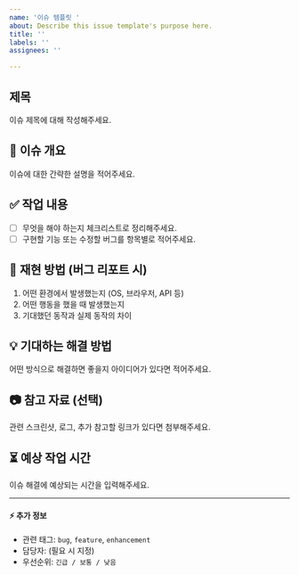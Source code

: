 ```yaml
---
name: '이슈 템플릿 '
about: Describe this issue template's purpose here.
title: ''
labels: ''
assignees: ''

---
```


## 제목
이슈 제목에 대해 작성해주세요.

## 📝 이슈 개요  
이슈에 대한 간략한 설명을 적어주세요.

## ✅ 작업 내용  
- [ ] 무엇을 해야 하는지 체크리스트로 정리해주세요.  
- [ ] 구현할 기능 또는 수정할 버그를 항목별로 적어주세요.  

## 🚨 재현 방법 (버그 리포트 시)  
1. 어떤 환경에서 발생했는지 (OS, 브라우저, API 등)  
2. 어떤 행동을 했을 때 발생했는지  
3. 기대했던 동작과 실제 동작의 차이  

## 💡 기대하는 해결 방법  
어떤 방식으로 해결하면 좋을지 아이디어가 있다면 적어주세요.  

## 📷 참고 자료 (선택)  
관련 스크린샷, 로그, 추가 참고할 링크가 있다면 첨부해주세요.  

## ⏳ 예상 작업 시간  
이슈 해결에 예상되는 시간을 입력해주세요.  

---

#### ⚡ 추가 정보  
- 관련 태그: `bug`, `feature`, `enhancement`  
- 담당자: (필요 시 지정)  
- 우선순위: `긴급 / 보통 / 낮음`

